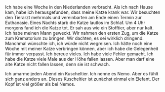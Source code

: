 Ich habe eine Woche in den Niederlanden verbracht. Als ich nach Hause kam, habe ich herausgefunden, dass meine Katze krank war. Wir besuchten den Tierarzt mehrmals und vereinbarten am Ende einen Termin zur Euthanasie. Eines Nachts starb die Katze lautlos im Schlaf. Um 4 Uhr morgens fand ich die Katze tot. Er sah aus wie ein Stofftier, aber nur kalt. Ich habe meinen Mann geweckt. Wir nahmen den ersten Zug, um die Katze zum Krematorium zu bringen. Wir dachten, es sei wirklich dringend.
Manchmal wünschte ich, ich würde nicht wegreisen. Ich hätte noch eine Woche mit meiner Katze verbringen können, aber ich habe die Gelegenheit für immer verpasst. Ich bereue vieles. Ich habe viele Fehler gemacht. Ich habe die Katze viele Male aus der Höhe fallen lassen. Aber man darf eine alte Katze nicht fallen lassen, denn sie ist schwach.

Ich umarme jeden Abend ein Kuscheltier. Ich nenne es Nemo. Aber es fühlt sich ganz anders an. Dieses Kuscheltier ist zunächst einmal ein Elefant. Der Kopf ist viel größer als bei Nemos.
